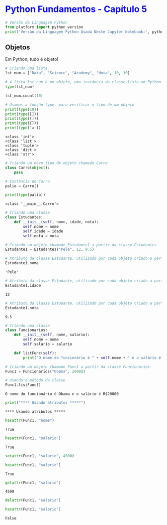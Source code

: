 # <font color='blue'>Python Fundamentos - Capítulo 5</font>



```python
# Versão da Linguagem Python
from platform import python_version
print('Versão da Linguagem Python Usada Neste Jupyter Notebook:', python_version())
```

## Objetos

Em Python, tudo é objeto!


```python
# Criando uma lista
lst_num = ["Data", "Science", "Academy", "Nota", 10, 10]
```


```python
# A lista lst_num é um objeto, uma instância da classe lista em Python
type(lst_num)
```


```python
lst_num.count(10)
```


```python
# Usamos a função type, para verificar o tipo de um objeto
print(type(10))
print(type([]))
print(type(()))
print(type({}))
print(type('a'))
```

    <class 'int'>
    <class 'list'>
    <class 'tuple'>
    <class 'dict'>
    <class 'str'>
    


```python
# Criando um novo tipo de objeto chamado Carro
class Carro(object):
    pass

# Instância do Carro
palio = Carro()

print(type(palio))
```

    <class '__main__.Carro'>
    


```python
# Criando uma classe
class Estudantes:
    def __init__(self, nome, idade, nota):
        self.nome = nome
        self.idade = idade
        self.nota = nota
```


```python
# Criando um objeto chamado Estudante1 a partir da classe Estudantes
Estudante1 = Estudantes("Pele", 12, 9.5)
```


```python
# Atributo da classe Estudante, utilizado por cada objeto criado a partir desta classe
Estudante1.nome
```




    'Pele'




```python
# Atributo da classe Estudante, utilizado por cada objeto criado a partir desta classe
Estudante1.idade
```




    12




```python
# Atributo da classe Estudante, utilizado por cada objeto criado a partir desta classe
Estudante1.nota
```




    9.5




```python
# Criando uma classe
class Funcionarios:
    def __init__(self, nome, salario):
        self.nome = nome
        self.salario = salario

    def listFunc(self):
        print("O nome do funcionário é " + self.nome + " e o salário é R$" + str(self.salario))
```


```python
# Criando um objeto chamado Func1 a partir da classe Funcionarios
Func1 = Funcionarios("Obama", 20000)
```


```python
# Usando o método da classe
Func1.listFunc()
```

    O nome do funcionário é Obama e o salário é R$20000
    


```python
print("**** Usando atributos *****")
```

    **** Usando atributos *****
    


```python
hasattr(Func1, "nome")
```




    True




```python
hasattr(Func1, "salario")
```




    True




```python
setattr(Func1, "salario", 4500)
```


```python
hasattr(Func1, "salario")
```




    True




```python
getattr(Func1, "salario")
```




    4500




```python
delattr(Func1, "salario")
```


```python
hasattr(Func1, "salario")
```




    False


